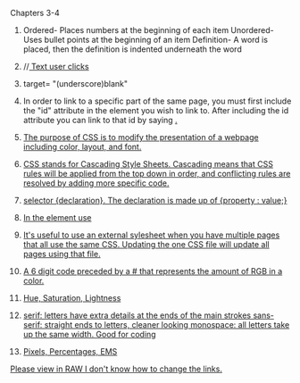 Chapters 3-4
1. Ordered- Places numbers at the beginning of each item
   Unordered- Uses bullet points at the beginning of an item
   Definition- A word is placed, then the definition is indented underneath the word
2. //<a href="Website URL"> Text user clicks </a>
3. target= "(underscore)blank"
4. In order to link to a specific part of the same page, you must first include the "id" attribute in the element you wish to link to. After including the id attribute you can link to that id by saying <a href ="#nameOfIdAttribute">.

1. The purpose of CSS is to modify the presentation of a webpage including color, layout, and font.
2. CSS stands for Cascading Style Sheets. Cascading means that CSS rules will be applied from the top down in order, and conflicting rules are resolved by adding more specific code.
3. selector {declaration}. The declaration is made up of {property : value;}
4. In the <head> element use <link href="pathToCSSFile"  type="text/css"  rel="stylesheet" />
5. It's useful to use an external sylesheet when you have multiple pages that all use the same CSS. Updating the one CSS file will update all pages using that file.
6. A 6 digit code preceded by a # that represents the amount of RGB in a color.
7. Hue, Saturation, Lightness
8. serif: letters have extra details at the ends of the main strokes
   sans-serif: straight ends to letters, cleaner looking
   monospace: all letters take up the same width. Good for coding
9. Pixels, Percentages, EMS

Please view in RAW I don't know how to change the links.
